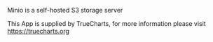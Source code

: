 Minio is a self-hosted S3 storage server

This App is supplied by TrueCharts, for more information please visit https://truecharts.org
